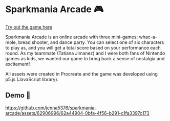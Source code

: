 # Sparkmania Arcade 🎮

[Try out the game here](https://editor.p5js.org/jenna5376/full/e1CxxFbvU)

Sparkmania Arcade is an online arcade with three mini-games: whac-a-mole, bread shooter, and dance party. You can select one of six characters to play as, and you will get a total score based on your performance each round. As my teammate (Tatiana Jimanez) and I were both fans of Nintendo games as kids, we wanted our game to bring back a sense of nostalgia and excitement!

All assets were created in Procreate and the game was developed using p5.js (JavaScript library).

## Demo :popcorn: 

https://github.com/jenna5376/sparkmania-arcade/assets/62906996/62a44904-0bfa-4f56-b291-c1fa3397c173

